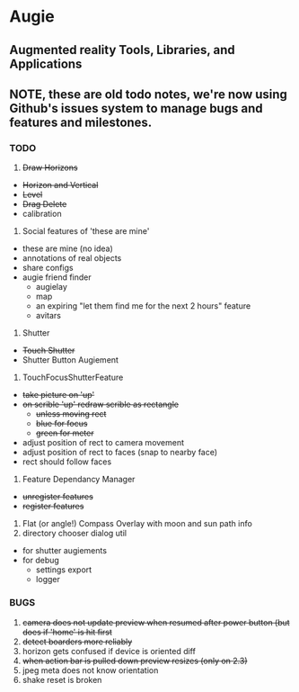 Augie
=====
Augmented reality Tools, Libraries, and Applications
-----------------------------------------------------
NOTE, these are old todo notes, we're now using
Github's issues system to manage bugs and features
and milestones.
---------------------------------------------------

### TODO
1. ~~Draw Horizons~~
  * ~~Horizon and Vertical~~
  * ~~Level~~
  * ~~Drag Delete~~
  * calibration
1. Social features of 'these are mine'
  * these are mine (no idea)
  * annotations of real objects
  * share configs
  * augie friend finder
      * augielay
      * map
      * an expiring "let them find me for the next 2 hours" feature
      * avitars
1. Shutter
  * ~~Touch Shutter~~
  * Shutter Button Augiement
1. TouchFocusShutterFeature
  * ~~take picture on 'up'~~
  * ~~on scrible 'up' redraw scrible as rectangle~~
      * ~~unless moving rect~~
      * ~~blue for focus~~
      * ~~green for meter~~
  * adjust position of rect to camera movement
  * adjust position of rect to faces (snap to nearby face)
  * rect should follow faces
1. Feature Dependancy Manager
  * ~~unregister features~~
  * ~~register features~~
1. Flat (or angle!) Compass Overlay with moon and sun path info
1. directory chooser dialog util
  * for shutter augiements
  * for debug
    * settings export
    * logger

### BUGS
1. ~~camera does not update preview when resumed after 
   power button (but does if 'home' is hit first~~
1. ~~detect boarders more reliably~~
1. horizon gets confused if device is oriented diff
1. ~~when action bar is pulled down preview resizes (only on 2.3)~~
1. jpeg meta does not know orientation
1. shake reset is broken


